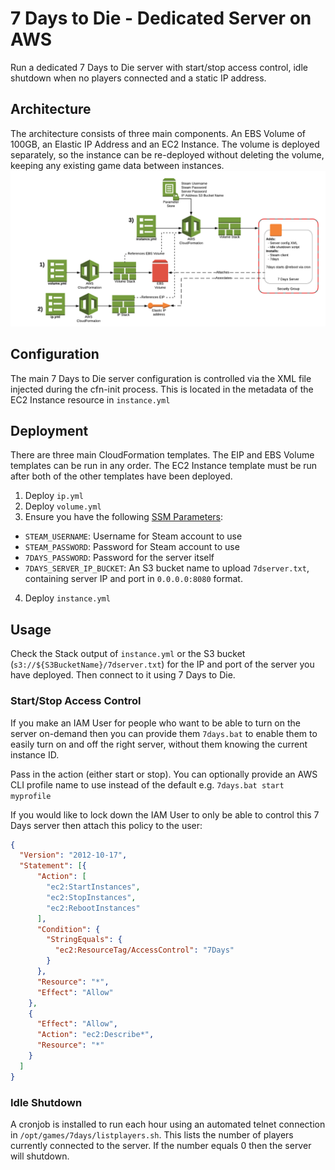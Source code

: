 # 7 Days to Die - Dedicated Server on AWS
Run a dedicated 7 Days to Die server with start/stop access control, idle shutdown when no players connected and a static IP address.

## Architecture
The architecture consists of three main components. An EBS Volume of 100GB, an Elastic IP Address and an EC2 Instance. The volume is deployed separately, so the instance can be re-deployed without deleting the volume, keeping any existing game data between instances.
![Deployment Architecture](7days.png)

## Configuration
The main 7 Days to Die server configuration is controlled via the XML file injected during the cfn-init process. This is located in the metadata of the EC2 Instance resource in `instance.yml`

## Deployment
There are three main CloudFormation templates. The EIP and EBS Volume templates can be run in any order. The EC2 Instance template must be run after both of the other templates have been deployed.
  1. Deploy `ip.yml`
  2. Deploy `volume.yml`
  3. Ensure you have the following [SSM Parameters](https://console.aws.amazon.com/systems-manager/parameters/?region=us-east-1):
  - `STEAM_USERNAME`: Username for Steam account to use
  - `STEAM_PASSWORD`: Password for Steam account to use
  - `7DAYS_PASSWORD`: Password for the server itself
  - `7DAYS_SERVER_IP_BUCKET`: An S3 bucket name to upload `7dserver.txt`, containing server IP and port in `0.0.0.0:8080` format.
  4. Deploy `instance.yml`

## Usage
Check the Stack output of `instance.yml` or the S3 bucket (`s3://${S3BucketName}/7dserver.txt`) for the IP and port of the server you have deployed. Then connect to it using 7 Days to Die.

### Start/Stop Access Control
If you make an IAM User for people who want to be able to turn on the server on-demand then you can provide them `7days.bat` to enable them to easily turn on and off the right server, without them knowing the current instance ID.

Pass in the action (either start or stop). You can optionally provide an AWS CLI profile name to use instead of the default e.g. `7days.bat start myprofile`

If you would like to lock down the IAM User to only be able to control this 7 Days server then attach this policy to the user:
```json
{
  "Version": "2012-10-17",
  "Statement": [{
      "Action": [
        "ec2:StartInstances",
        "ec2:StopInstances",
        "ec2:RebootInstances"
      ],
      "Condition": {
        "StringEquals": {
          "ec2:ResourceTag/AccessControl": "7Days"
        }
      },
      "Resource": "*",
      "Effect": "Allow"
    },
    {
      "Effect": "Allow",
      "Action": "ec2:Describe*",
      "Resource": "*"
    }
  ]
}
```

### Idle Shutdown
A cronjob is installed to run each hour using an automated telnet connection in `/opt/games/7days/listplayers.sh`. This lists the number of players currently connected to the server. If the number equals 0 then the server will shutdown.

